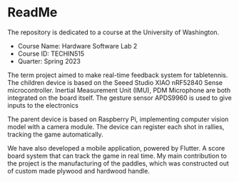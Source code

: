 # ReadMe
The repository is dedicated to a course at the University of Washington.
* Course Name: Hardware Software Lab 2
* Course ID: TECHIN515
* Quarter: Spring 2023

The term project aimed to make real-time feedback system for tabletennis. The children device is based on the Seeed Studio XIAO nRF52840 Sense microcontroller. Inertial Measurement Unit (IMU), PDM Microphone are both integrated on the board itself. The gesture sensor APDS9960 is used to give inputs to the electronics

The parent device is based on Raspberry Pi, implementing computer vision model with a camera module. The device can register each shot in rallies, tracking the game automatically.

We have also developed a mobile application, powered by Flutter. A score board system that can track the game in real time. My main contribution to the project is the manufacturing of the paddles, which was constructed out of custom made plywood and hardwood handle.
